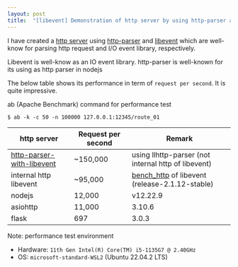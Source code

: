 ```yaml
---
layout: post
title:  "[libevent] Demonstration of http server by using http-parser and libevent"
---
```


I have created a [http server](https://github.com/avble/http-parser-with-libevent) using [http-parser](https://github.com/nodejs/llhttp) and [libevent](https://github.com/libevent/libevent) which are well-know for parsing http request and I/O event library, respectively.

Libevent is well-know as an IO event library. http-parser is well-known for its using as http parser in nodejs

The below table shows its performance in term of `request per second`. It is quite impressive.

ab (Apache Benchmark) command for performance test
``` shell
$ ab -k -c 50 -n 100000 127.0.0.1:12345/route_01
```

| http server | Request per second | Remark |
|----|----|----|
| [http-parser-with-libevent](https://github.com/avble/http-parser-with-libevent)  |      ~150,000      |  using llhttp-parser (not internal http of libevent) |
| internal http libevent  |      ~95,000      |  [bench_http](https://github.com/libevent/libevent/blob/master/test/bench_http.c) of libevent (release-2.1.12-stable) |
| nodejs   |    12,000  | v12.22.9 |
| asiohttp | 11,000 | 3.10.6 |
| flask   | 697 | 3.0.3 |


Note: performance test environment
* Hardware: `11th Gen Intel(R) Core(TM) i5-1135G7 @ 2.40GHz` 
* OS: `microsoft-standard-WSL2` (Ubuntu 22.04.2 LTS)
